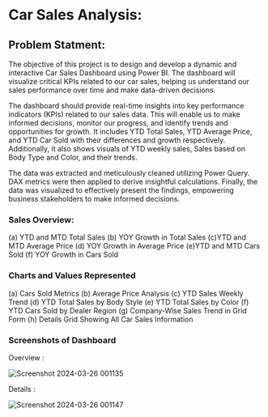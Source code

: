 # Car Sales Analysis:

## Problem Statment: 
The objective of this project is to design and develop a dynamic and interactive Car Sales Dashboard using Power BI. The dashboard will visualize critical KPIs related to our car sales, helping us understand our sales performance over time and make data-driven decisions.

The dashboard should provide real-time insights into key performance indicators (KPIs) related to our sales data. This will enable us to make informed decisions, monitor our progress, and identify trends and opportunities for growth. It includes YTD Total Sales, YTD Average Price, and YTD Car Sold with their differences and growth respectively. Additionally, it also shows visuals of YTD weekly sales, Sales based on Body Type and Color, and their trends.

The data was extracted and meticulously cleaned utilizing Power Query. DAX metrics were then applied to derive insightful calculations. Finally, the data was visualized to effectively present the findings, empowering business stakeholders to make informed decisions.

### Sales Overview:
 (a) YTD and MTD Total Sales
 (b) YOY Growth in Total Sales
 (c)YTD and MTD Average Price
 (d) YOY Growth in Average Price
 (e)YTD and MTD Cars Sold
 (f) YOY Growth in Cars Sold

### Charts and Values Represented
(a) Cars Sold Metrics
(b) Average Price Analysis
(c) YTD Sales Weekly Trend
(d) YTD Total Sales by Body Style
(e) YTD Total Sales by Color
(f) YTD Cars Sold by Dealer Region
(g) Company-Wise Sales Trend in Grid Form
(h) Details Grid Showing All Car Sales Information

### Screenshots of Dashboard 

Overview : 

![Screenshot 2024-03-26 001135](https://github.com/AasthaKiri/Car_Sales_Analysis/assets/98647483/221e1e2e-1a06-4e69-8462-cfc2856471f4)

Details : 

![Screenshot 2024-03-26 001147](https://github.com/AasthaKiri/Car_Sales_Analysis/assets/98647483/de641fcd-cd48-4c50-bae6-61aea3ca4e4c)


